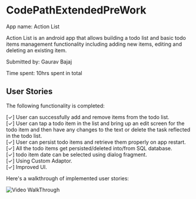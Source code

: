 # CodePathExtendedPreWork
App name: Action List

Action List is an android app that allows building a todo list and basic todo items management functionality including adding new items, editing and deleting an existing item.

Submitted by: Gaurav Bajaj

Time spent: 10hrs  spent in total

## User Stories

The following functionality is completed:

[✓] User can successfully add and remove items from the todo list. <br />
[✓] User can tap a todo item in the list and bring up an edit screen for the todo item and then have any changes to the text or delete the task reflected in the todo list. <br />
[✓] User can persist todo items and retrieve them properly on app restart. <br />
[✓] All the todo items get persisted/deleted into/from SQL database. <br />
[✓] todo item date can be selected using dialog fragment. <br />
[✓] Using Custom Adaptor. <br />
[✓] Improved UI. <br />

Here's a walkthrough of implemented user stories: 

![Video WalkThrough](https://cloud.githubusercontent.com/assets/1209826/23141506/fab88d00-f76b-11e6-8b8a-fb9ce355cc7f.gif)

